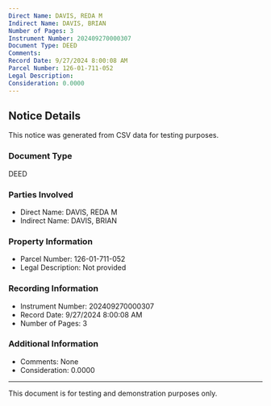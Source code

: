 ```yaml
---
Direct Name: DAVIS, REDA M
Indirect Name: DAVIS, BRIAN
Number of Pages: 3
Instrument Number: 202409270000307
Document Type: DEED
Comments: 
Record Date: 9/27/2024 8:00:08 AM
Parcel Number: 126-01-711-052
Legal Description: 
Consideration: 0.0000
---
```


## Notice Details

This notice was generated from CSV data for testing purposes.

### Document Type
DEED

### Parties Involved
- Direct Name: DAVIS, REDA M
- Indirect Name: DAVIS, BRIAN

### Property Information
- Parcel Number: 126-01-711-052
- Legal Description: Not provided

### Recording Information
- Instrument Number: 202409270000307
- Record Date: 9/27/2024 8:00:08 AM
- Number of Pages: 3

### Additional Information
- Comments: None
- Consideration: 0.0000

---

This document is for testing and demonstration purposes only.
